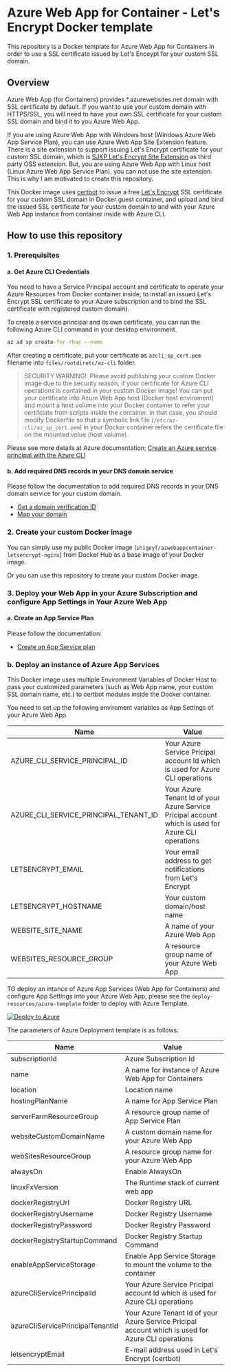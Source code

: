 # Azure Web App for Container - Let's Encrypt Docker template

This repository is a Docker template for Azure Web App for Containers in order to use a SSL certificate issued by Let's Enceypt for your custom SSL domain.

## Overview

Azure Web App (for Containers) provides *.azurewebsites.net domain with SSL certificate by default. If you want to use your custom domain with HTTPS/SSL, you will need to have your own SSL certificate for your custom SSL domain and bind it to you Azure Web App.

If you are using Azure Web App with Windows host (Windows Azure Web App Service Plan), you can use Azure Web App Site Extension feature. There is a site extension to support issuing Let's Encrypt certificate for your custom SSL domain, which is [SJKP Let's Encrypt Site Extension](https://github.com/sjkp/letsencrypt-siteextension) as third party OSS extension. But, you are using Azure Web App with Linux host (Linux Azure Web App Service Plan), you can not use the site extension. This is why I am motivated to create this repository.

This Docker image uses [certbot](https://certbot.eff.org/) to issue a free [Let's Encrypt](https://letsencrypt.org/) SSL certificate for your custom SSL domain in Docker guest container, and upload and bind the issued SSL certificate for your custom domain to and with your Azure Web App instance from container inside with Azure CLI.

## How to use this repository

### 1. Prerequisites

#### a. Get Azure CLI Credentials

You need to have a Service Principal account and certificate to operate your Azure Resources from Docker container inside; to install an issued Let's Encrypt SSL certificate to your Azure subscription and to bind the SSL certificate with registered custom domain).

To create a service principal and its own certificate, you can run the following Azure CLI command in your desktop environment.

```cmd
az ad sp create-for-rbac --name 
```

After creating a certificate, put your certificate as `azcli_sp_cert.pem` filename into `files/rootdiretc/az-cli` folder.

> SECURITY WARNING!: Please avoid publishing your custom Docker image due to the security reason, if your certificate for Azure CLI operations is contained in your custom Docker image!
> You can put your certificate into Azure Web App host (Docker host enviroment) and mount a host volume into your Docker container to refer your certifciate from scripts inside the container. In that case, you should modify Dockerfile so that a symbolic link file (`/etc/az-cli/az_sp_cert.pem`) in your Docker container refers the certificate file on the mounted volue (host volume).

Please see more details at Azure documentation; [Create an Azure service principal with the Azure CLI](https://docs.microsoft.com/en-us/cli/azure/create-an-azure-service-principal-azure-cli)

#### b. Add required DNS records in your DNS domain service

Please follow the documentation to add required DNS records in your DNS domain service for your custom domain.
  * [Get a domain verification ID](https://docs.microsoft.com/en-us/azure/app-service/app-service-web-tutorial-custom-domain#get-a-domain-verification-id)
  * [Map your domain](https://docs.microsoft.com/en-us/azure/app-service/app-service-web-tutorial-custom-domain#map-your-domain)

### 2. Create your custom Docker image

You can simply use my public Docker image (`shigeyf/azwebappcontainer-letsencrypt-nginx`) from Docker Hub as a base image of your Docker image.

Or you can use this repository to create your custom Docker image.

### 3. Deploy your Web App in your Azure Subscription and configure App Settings in Your Azure Web App

#### a. Create an App Service Plan

Please follow the documentation:
  * [Create an App Service plan](https://docs.microsoft.com/en-us/azure/app-service/app-service-plan-manage#:~:text=%20Create%20an%20App%20Service%20plan%20%201,a%20plan%20by%20selecting%20Create%20new.%20More%20)

### b. Deploy an instance of Azure App Services

This Docker image uses multiple Environment Variables of Docker Host to pass your customized parameters (such as Web App name, your custom SSL domain name, etc.) to certbot modules inside the Docker container.

You need to set up the following enviroment variables as App Settings of your Azure Web App.

| Name | Value |
| -- | -- |
| AZURE_CLI_SERVICE_PRINCIPAL_ID | Your Azure Service Pricipal account Id which is used for Azure CLI operations |
| AZURE_CLI_SERVICE_PRINCIPAL_TENANT_ID | Your Azure Tenant Id of your Azure Service Pricipal account which is used for Azure CLI operations |
| LETSENCRYPT_EMAIL | Your email address to get notifications from Let's Encrypt |
| LETSENCRYPT_HOSTNAME | Your custom domain/host name |
| WEBSITE_SITE_NAME | A name of your Azure Web App |
| WEBSITES_RESOURCE_GROUP | A resource group name of your Azure Web App |

TO deploy an intance of Azure App Services (Web App for Containers) and configure App Settings into your Azure Web App, please see the `deploy-resources/azure-template` folder to deploy with Azure Template.

[![Deploy to Azure](http://azuredeploy.net/deploybutton.png)](https://portal.azure.com/#create/Microsoft.Template/uri/https%3A%2F%2Fraw.githubusercontent.com%2Fshigeyf%2Fazure-webapp-for-container-letsencrypt-template%2Fmain%2Fdeploy-resources%2Fazure-template%2Ftemplate-all.json)

The parameters of Azure Deployment template is as follows:

| Name | Value |
| -- | -- |
| subscriptionId                    | Azure Subscription Id |
| name                              | A name for instance of Azure Web App for Containers |
| location                          | Location name |
| hostingPlanName                   | A name for App Service Plan |
| serverFarmResourceGroup           | A resource group name of App Service Plan |
| websiteCustomDomainName           | A custom domain name for your Azure Web App |
| webSitesResourceGroup             | A resource group name for your Azure Web App |
| alwaysOn                          | Enable AlwaysOn |
| linuxFxVersion                    | The Runtime stack of current web app |
| dockerRegistryUrl                 | Docker Registry URL |
| dockerRegistryUsername            | Docker Registry Username |
| dockerRegistryPassword            | Docker Registry Password |
| dockerRegistryStartupCommand      | Docker Registry Startup Command |
| enableAppServiceStorage           | Enable App Service Storage to mount the volume to the container |
| azureCliServicePrincipalId        | Your Azure Service Pricipal account Id which is used for Azure CLI operations |
| azureCliServicePrincipalTenantId  | Your Azure Tenant Id of your Azure Service Pricipal account which is used for Azure CLI operations |
| letsencryptEmail                  | E-mail address used in Let's Encrypt (certbot) |

